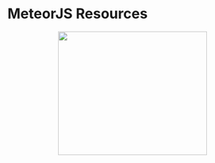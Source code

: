 # MeteorJS Resources

<div align="center">
	<code><img height="250" width="300" src="https://d14jjfgstdxsoz.cloudfront.net/assets/meteor-logo.svg"></code>
</div>